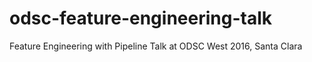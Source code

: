 # odsc-feature-engineering-talk
Feature Engineering with Pipeline Talk at ODSC West 2016, Santa Clara
